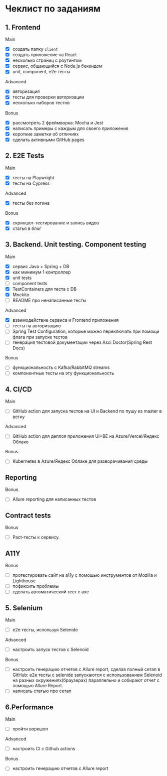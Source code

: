 # Чеклист по заданиям

## 1. Frontend
Main
- [x] создать папку `client`
- [x] создать приложение на React
- [x] несколько страниц с роутингом
- [x] сервис, общающийся с Node.js бекендом
- [x] unit, component, e2e тесты

Advanced
- [x] авторизация
- [x] тесты для проверки авторизации
- [x] несколько наборов тестов

Bonus
- [x] рассмотреть 2 фреймворка: Mocha и Jest
- [x] написать примеры с каждым для своего приложения
- [x] короткие заметки об отличиях
- [x] сделать активными GitHub pages

## 2. E2E Tests
Main
- [x] тесты на Playwright
- [x] тесты на Cypress

Advanced
- [x] тесты без логина

Bonus
- [x] скриншот-тестирование и запись видео
- [x] статья в блог

## 3. Backend. Unit testing. Component testing
Main
- [x] сервис Java + Spring + DB
- [x] как минимум 1 контроллер
- [x] unit tests
- [ ] component tests
- [x] TestContainers для теста с DB
- [x] Mockito
- [ ] README про ненаписанные тесты

Advanced
- [x] взаимодействие сервиса и Frontend приложения
- [ ] тесты на авторизацию
- [ ] Spring Test Configuration, которые можно переключать при помощи флага при запуске тестов
- [ ] генерация тестовой документации через Asci Doctor(Spring Rest Docs)

Bonus
- [ ] функциональность с Kafka/RabbitMQ streams
- [ ] компонентные тесты на эту функциональность

## 4. CI/CD
Main
- [ ] GitHub action для запуска тестов на UI и Backend по пушу из master в ветку

Advanced
- [ ] GitHub action для деплоя приложения UI+BE на Azure/Vercel/Яндекс Облако

Bonus
- [ ] Kubernetes в Azure/Яндекс Облаке для разворачивания среды

## Reporting
Bonus
- [ ]  Allure reporting для написанных тестов

## Contract tests
Bonus
- [ ]  Pact-тесты к сервису.

## A11Y
Bonus
- [ ]  протестировать сайт на а11y с помощью инструментов от Mozilla и Lighthouse
- [ ]  пофиксить проблемы
- [ ]  сделать автоматический тест с axe

## 5. Selenium
Main
- [ ] e2e тесты, используя Selenide

Advanced
- [ ] настроить запуск тестов с Selenoid

Bonus
- [ ] настроить генерацию отчетов с Allure report, сделав полный сетап в GitHub: e2e тесты с selenide запускаются с использованием Selenoid на разных окружениях(браузерах) параллельно и собирают отчет с помощью Allure Report.
- [ ] написать статью про сетап

## 6.Performance
Main
- [ ] пройти воркшоп

Advanced
- [ ] настроить CI с Github actions

Bonus
- [ ] настроить генерацию отчетов с Allure report
